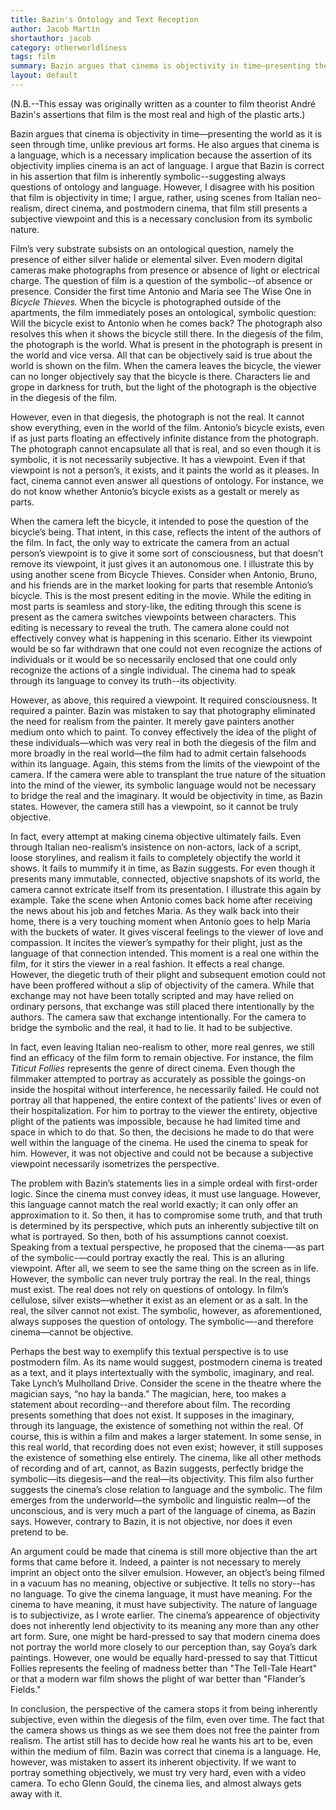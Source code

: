 ```yaml
---
title: Bazin's Ontology and Text Reception
author: Jacob Martin
shortauthor: jacob
category: otherworldliness
tags: film
summary: Bazin argues that cinema is objectivity in time—presenting the world as it is seen through time, unlike previous art forms.  He also argues that cinema is a language, which is a necessary implication because the assertion of its objectivity implies cinema is an act of language &hellip; 
layout: default
---
```

(N.B.--This essay was originally written as a counter to film theorist André Bazin's assertions that film is the most real and high of the plastic arts.)

Bazin argues that cinema is objectivity in time—presenting the world as it is seen through time, unlike previous art forms.  He also argues that cinema is a language, which is a necessary implication because the assertion of its objectivity implies cinema is an act of language.  I argue that Bazin is correct in his assertion that film is inherently symbolic--suggesting always questions of ontology and language.  However, I disagree with his position that film is objectivity in time; I argue, rather, using scenes from Italian neo-realism, direct cinema, and postmodern cinema, that film still presents a subjective viewpoint and this is a necessary conclusion from its symbolic nature.

Film’s very substrate subsists on an ontological question, namely the presence of either silver halide or elemental silver.  Even modern digital cameras make photographs from presence or absence of light or electrical charge.  The question of film is a question of the symbolic--of absence or presence.  Consider the first time Antonio and Maria see The Wise One in *Bicycle Thieves.*  When the bicycle is photographed outside of the apartments, the film immediately poses an ontological, symbolic question: Will the bicycle exist to Antonio when he comes back?  The photograph also resolves this when it shows the bicycle still there.  In the diegesis of the film, the photograph is the world.  What is present in the photograph is present in the world and vice versa.  All that can be objectively said is true about the world is shown on the film.  When the camera leaves the bicycle, the viewer can no longer objectively say that the bicycle is there.  Characters lie and grope in darkness for truth, but the light of the photograph is the objective in the diegesis of the film.

However, even in that diegesis, the photograph is not the real.  It cannot show everything, even in the world of the film.  Antonio’s bicycle exists, even if as just parts floating an effectively infinite distance from the photograph.  The photograph cannot encapsulate all that is real, and so even though it is symbolic, it is not necessarily subjective.  It has a viewpoint.  Even if that viewpoint is not a person’s, it exists, and it paints the world as it pleases.  In fact, cinema cannot even answer all questions of ontology.  For instance, we do not know whether Antonio’s bicycle exists as a gestalt or merely as parts.

When the camera left the bicycle, it intended to pose the question of the bicycle’s being.  That intent, in this case, reflects the intent of the authors of the film.  In fact, the only way to extricate the camera from an actual person’s viewpoint is to give it some sort of consciousness, but that doesn’t remove its viewpoint, it just gives it an autonomous one.  I illustrate this by using another scene from Bicycle Thieves.  Consider when Antonio, Bruno, and his friends are in the market looking for parts that resemble Antonio’s bicycle.  This is the most present editing in the movie.  While the editing in most parts is seamless and story-like, the editing through this scene is present as the camera switches viewpoints between characters.  This editing is necessary to reveal the truth.  The camera alone could not effectively convey what is happening in this scenario.  Either its viewpoint would be so far withdrawn that one could not even recognize the actions of individuals or it would be so necessarily enclosed that one could only recognize the actions of a single individual.  The cinema had to speak through its language to convey its truth--its objectivity.

However, as above, this required a viewpoint.  It required consciousness.  It required a painter.  Bazin was mistaken to say that photography eliminated the need for realism from the painter.  It merely gave painters another medium onto which to paint.  To convey effectively the idea of the plight of these individuals—which was very real in both the diegesis of the film and more broadly in the real world—the film had to admit certain falsehoods within its language.  Again, this stems from the limits of the viewpoint of the camera.  If the camera were able to transplant the true nature of the situation into the mind of the viewer, its symbolic language would not be necessary to bridge the real and the imaginary.  It would be objectivity in time, as Bazin states.  However, the camera still has a viewpoint, so it cannot be truly objective.

In fact, every attempt at making cinema objective ultimately fails.  Even through Italian neo-realism’s insistence on non-actors, lack of a script, loose storylines, and realism it fails to completely objectify the world it shows.  It fails to mummify it in time, as Bazin suggests.  For even though it presents many immutable, connected, objective snapshots of its world, the camera cannot extricate itself from its presentation.  I illustrate this again by example.  Take the scene when Antonio comes back home after receiving the news about his job and fetches Maria.  As they walk back into their home, there is a very touching moment when Antonio goes to help Maria with the buckets of water.  It gives visceral feelings to the viewer of love and compassion.  It incites the viewer’s sympathy for their plight, just as the language of that connection intended.  This moment is a real one within the film, for it stirs the viewer in a real fashion.  It effects a real change.  However, the diegetic truth of their plight and subsequent emotion could not have been proffered without a slip of objectivity of the camera.  While that exchange may not have been totally scripted and may have relied on ordinary persons, that exchange was still placed there intentionally by the authors.  The camera saw that exchange intentionally.  For the camera to bridge the symbolic and the real, it had to lie.  It had to be subjective.

In fact, even leaving Italian neo-realism to other, more real genres, we still find an efficacy of the film form to remain objective.  For instance, the film *Titicut Follies* represents the genre of direct cinema.  Even though the filmmaker attempted to portray as accurately as possible the goings-on inside the hospital without interference, he necessarily failed.  He could not portray all that happened, the entire context of the patients’ lives or even of their hospitalization.  For him to portray to the viewer the entirety, objective plight of the patients was impossible, because he had limited time and space in which to do that.  So then, the decisions he made to do that were well within the language of the cinema.  He used the cinema to speak for him.  However, it was not objective and could not be because a subjective viewpoint necessarily isometrizes the perspective.

The problem with Bazin’s statements lies in a simple ordeal with first-order logic.  Since the cinema must convey ideas, it must use language.  However, this language cannot match the real world exactly; it can only offer an approximation to it.  So then, it has to compromise some truth, and that truth is determined by its perspective, which puts an inherently subjective tilt on what is portrayed.  So then, both of his assumptions cannot coexist.  Speaking from a textual perspective, he proposed that the cinema-—as part of the symbolic-—could portray exactly the real.  This is an alluring viewpoint.  After all, we seem to see the same thing on the screen as in life.  However, the symbolic can never truly portray the real.  In the real, things must exist.  The real does not rely on questions of ontology.  In film’s cellulose, silver exists—whether it exist as an element or as a salt.  In the real, the silver cannot not exist.  The symbolic, however, as aforementioned, always supposes the question of ontology.  The symbolic—-and therefore cinema—cannot be objective.

Perhaps the best way to exemplify this textual perspective is to use postmodern film.  As its name would suggest, postmodern cinema is treated as a text, and it plays intertextually with the symbolic, imaginary, and real.  Take Lynch’s Mulholland Drive.  Consider the scene in the theatre where the magician says, “no hay la banda.”  The magician, here, too makes a statement about recording--and therefore about film.  The recording presents something that does not exist.  It supposes in the imaginary, through its language, the existence of something not within the real.  Of course, this is within a film and makes a larger statement.  In some sense, in this real world, that recording does not even exist; however, it still supposes the existence of something else entirely.  The cinema, like all other methods of recording and of art, cannot, as Bazin suggests, perfectly bridge the symbolic—its diegesis—and the real—its objectivity.  This film also further suggests the cinema’s close relation to language and the symbolic.  The film emerges from the underworld—the symbolic and linguistic realm—of the unconscious, and is very much a part of the language of cinema, as Bazin says.  However, contrary to Bazin, it is not objective, nor does it even pretend to be.

An argument could be made that cinema is still more objective than the art forms that came before it.  Indeed, a painter is not necessary to merely imprint an object onto the silver emulsion.  However, an object’s being filmed in a vacuum has no meaning, objective or subjective.  It tells no story--has no language.  To give the cinema language, it must have meaning.  For the cinema to have meaning, it must have subjectivity.  The nature of language is to subjectivize, as I wrote earlier.  The cinema’s appearence of objectivity does not inherently lend objectivity to its meaning any more than any other art form.  Sure, one might be hard-pressed to say that modern cinema does not portray the world more closely to our perception than, say Goya’s dark paintings.  However, one would be equally hard-pressed to say that Titticut Follies represents the feeling of madness better than "The Tell-Tale Heart" or that a modern war film shows the plight of war better than "Flander’s Fields."

In conclusion, the perspective of the camera stops it from being inherently subjective, even within the diegesis of the film, even over time.  The fact that the camera shows us things as we see them does not free the painter from realism.  The artist still has to decide how real he wants his art to be, even within the medium of film.  Bazin was correct that cinema is a language.  He, however, was mistaken to assert its inherent objectivity.  If we want to portray something objectively, we must try very hard, even with a video camera.  To echo Glenn Gould, the cinema lies, and almost always gets away with it.